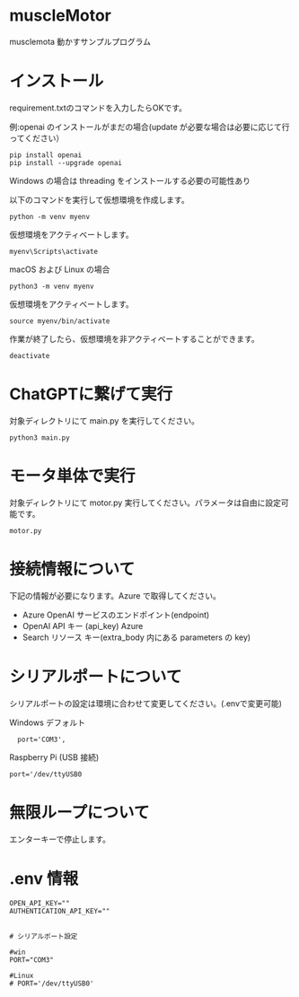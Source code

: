 # muscleMotor

musclemota 動かすサンプルプログラム

# インストール

requirement.txtのコマンドを入力したらOKです。

例:openai のインストールがまだの場合(update が必要な場合は必要に応じて行ってください）

    pip install openai
    pip install --upgrade openai

Windows の場合は threading をインストールする必要の可能性あり

以下のコマンドを実行して仮想環境を作成します。

    python -m venv myenv

仮想環境をアクティベートします。

    myenv\Scripts\activate

macOS および Linux の場合

    python3 -m venv myenv

仮想環境をアクティベートします。

    source myenv/bin/activate

作業が終了したら、仮想環境を非アクティベートすることができます。

    deactivate

# ChatGPTに繋げて実行

対象ディレクトリにて main.py を実行してください。

    python3 main.py



# モータ単体で実行

対象ディレクトリにて motor.py 実行してください。パラメータは自由に設定可能です。

    motor.py


# 接続情報について

下記の情報が必要になります。Azure で取得してください。

- Azure OpenAI サービスのエンドポイント(endpoint)
- OpenAI API キー (api_key) Azure
- Search リソース キー(extra_body 内にある parameters の key)

# シリアルポートについて

シリアルポートの設定は環境に合わせて変更してください。(.envで変更可能)

Windows デフォルト

      port='COM3',

Raspberry Pi (USB 接続)

    port='/dev/ttyUSB0

# 無限ループについて

エンターキーで停止します。

# .env 情報

    OPEN_API_KEY=""
    AUTHENTICATION_API_KEY=""


    # シリアルポート設定

    #win
    PORT="COM3"

    #Linux
    # PORT='/dev/ttyUSB0'
